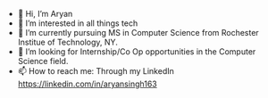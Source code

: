 - 👋 Hi, I’m Aryan
- 👀 I’m interested in all things tech
- 🌱 I’m currently pursuing MS in Computer Science from Rochester Institue of Technology, NY. 
- 💞️ I’m looking for Internship/Co Op opportunities in the Computer Science field.
- 📫 How to reach me: Through my LinkedIn https://linkedin.com/in/aryansingh163

<!---
AryAgain/AryAgain is a ✨ special ✨ repository because its `README.md` (this file) appears on your GitHub profile.
You can click the Preview link to take a look at your changes.
--->
